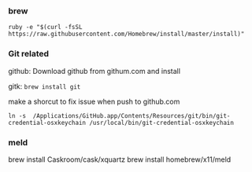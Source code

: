 



### brew
```
ruby -e "$(curl -fsSL https://raw.githubusercontent.com/Homebrew/install/master/install)"
```

### Git related
github: Download github from githum.com and install

gitk: `brew install git`

make a shorcut to fix issue when push to github.com
```
ln -s  /Applications/GitHub.app/Contents/Resources/git/bin/git-credential-osxkeychain /usr/local/bin/git-credential-osxkeychain
```


### meld
brew install Caskroom/cask/xquartz
brew install homebrew/x11/meld